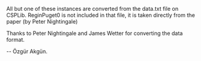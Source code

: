 All but one of these instances are converted from the data.txt file on CSPLib.
ReginPuget0 is not included in that file, it is taken directly from the paper (by Peter Nightingale)

Thanks to Peter Nightingale and James Wetter for converting the data format.

-- Özgür Akgün.
